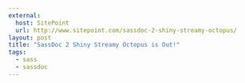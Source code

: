 ```yaml
---
external:
  host: SitePoint
  url: http://www.sitepoint.com/sassdoc-2-shiny-streamy-octopus/
layout: post
title: "SassDoc 2 Shiny Streamy Octopus is Out!"
tags:
  - sass
  - sassdoc
---
```

